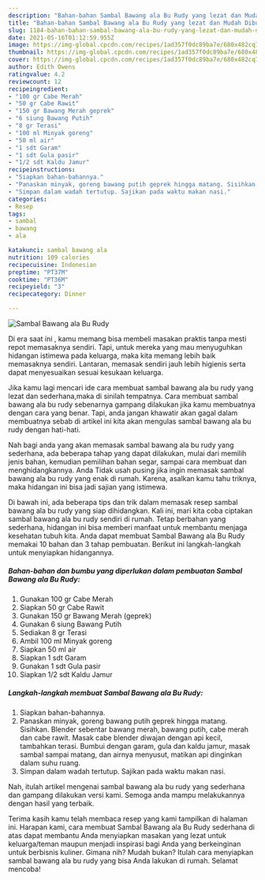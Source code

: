 ```yaml
---
description: "Bahan-bahan Sambal Bawang ala Bu Rudy yang lezat dan Mudah Dibuat"
title: "Bahan-bahan Sambal Bawang ala Bu Rudy yang lezat dan Mudah Dibuat"
slug: 1184-bahan-bahan-sambal-bawang-ala-bu-rudy-yang-lezat-dan-mudah-dibuat
date: 2021-05-16T01:12:59.955Z
image: https://img-global.cpcdn.com/recipes/1ad357f0dc89ba7e/680x482cq70/sambal-bawang-ala-bu-rudy-foto-resep-utama.jpg
thumbnail: https://img-global.cpcdn.com/recipes/1ad357f0dc89ba7e/680x482cq70/sambal-bawang-ala-bu-rudy-foto-resep-utama.jpg
cover: https://img-global.cpcdn.com/recipes/1ad357f0dc89ba7e/680x482cq70/sambal-bawang-ala-bu-rudy-foto-resep-utama.jpg
author: Edith Owens
ratingvalue: 4.2
reviewcount: 12
recipeingredient:
- "100 gr Cabe Merah"
- "50 gr Cabe Rawit"
- "150 gr Bawang Merah geprek"
- "6 siung Bawang Putih"
- "8 gr Terasi"
- "100 ml Minyak goreng"
- "50 ml air"
- "1 sdt Garam"
- "1 sdt Gula pasir"
- "1/2 sdt Kaldu Jamur"
recipeinstructions:
- "Siapkan bahan-bahannya."
- "Panaskan minyak, goreng bawang putih geprek hingga matang. Sisihkan. Blender sebentar bawang merah, bawang putih, cabe merah dan cabe rawit. Masak cabe blender diwajan dengan api kecil, tambahkan terasi. Bumbui dengan garam, gula dan kaldu jamur, masak sambal sampai matang, dan airnya menyusut, matikan api dinginkan dalam suhu ruang."
- "Simpan dalam wadah tertutup. Sajikan pada waktu makan nasi."
categories:
- Resep
tags:
- sambal
- bawang
- ala

katakunci: sambal bawang ala 
nutrition: 109 calories
recipecuisine: Indonesian
preptime: "PT37M"
cooktime: "PT36M"
recipeyield: "3"
recipecategory: Dinner

---
```



![Sambal Bawang ala Bu Rudy](https://img-global.cpcdn.com/recipes/1ad357f0dc89ba7e/680x482cq70/sambal-bawang-ala-bu-rudy-foto-resep-utama.jpg)

Di era  saat ini , kamu memang bisa membeli masakan praktis tanpa mesti repot memasaknya sendiri. Tapi, untuk mereka yang mau menyuguhkan hidangan istimewa pada keluarga, maka kita memang lebih baik memasaknya sendiri. Lantaran, memasak sendiri jauh lebih higienis serta dapat menyesuaikan sesuai kesukaan keluarga.

Jika kamu lagi mencari ide cara membuat sambal bawang ala bu rudy yang lezat dan sederhana,maka di sinilah tempatnya. Cara membuat sambal bawang ala bu rudy  sebenarnya gampang dilakukan jika kamu membuatnya dengan cara yang benar. Tapi, anda jangan khawatir akan gagal dalam membuatnya 
sebab di artikel ini kita akan mengulas sambal bawang ala bu rudy dengan hati-hati.  



Nah bagi anda yang akan memasak sambal bawang ala bu rudy yang sederhana, ada beberapa tahap yang dapat dilakukan, mulai dari memilih jenis bahan, kemudian pemilihan bahan segar, sampai cara membuat dan menghidangkannya. Anda Tidak usah pusing jika ingin memasak sambal bawang ala bu rudy yang enak di rumah. Karena, asalkan kamu  tahu triknya, maka hidangan ini bisa jadi sajian yang istimewa.

Di bawah ini, ada beberapa tips dan trik dalam memasak resep sambal bawang ala bu rudy yang siap dihidangkan. Kali ini, mari kita coba ciptakan sambal bawang ala bu rudy sendiri di rumah. Tetap berbahan yang sederhana, hidangan ini bisa memberi manfaat untuk membantu menjaga kesehatan tubuh kita. Anda dapat membuat Sambal Bawang ala Bu Rudy memakai 10 bahan dan 3 tahap pembuatan. Berikut ini langkah-langkah untuk menyiapkan hidangannya.

<!--inarticleads1-->

##### Bahan-bahan dan bumbu yang diperlukan dalam pembuatan Sambal Bawang ala Bu Rudy:

1. Gunakan 100 gr Cabe Merah
1. Siapkan 50 gr Cabe Rawit
1. Gunakan 150 gr Bawang Merah (geprek)
1. Gunakan 6 siung Bawang Putih
1. Sediakan 8 gr Terasi
1. Ambil 100 ml Minyak goreng
1. Siapkan 50 ml air
1. Siapkan 1 sdt Garam
1. Gunakan 1 sdt Gula pasir
1. Siapkan 1/2 sdt Kaldu Jamur




<!--inarticleads2-->

##### Langkah-langkah membuat Sambal Bawang ala Bu Rudy:

1. Siapkan bahan-bahannya.
1. Panaskan minyak, goreng bawang putih geprek hingga matang. Sisihkan. Blender sebentar bawang merah, bawang putih, cabe merah dan cabe rawit. Masak cabe blender diwajan dengan api kecil, tambahkan terasi. Bumbui dengan garam, gula dan kaldu jamur, masak sambal sampai matang, dan airnya menyusut, matikan api dinginkan dalam suhu ruang.
1. Simpan dalam wadah tertutup. Sajikan pada waktu makan nasi.




Nah, itulah artikel mengenai  sambal bawang ala bu rudy  yang sederhana dan gampang dilakukan versi kami. Semoga anda mampu melakukannya dengan hasil yang terbaik. 

Terima kasih kamu telah membaca resep yang kami tampilkan di halaman ini. Harapan kami, cara membuat  Sambal Bawang ala Bu Rudy sederhana di atas dapat membantu Anda menyiapkan masakan yang lezat untuk keluarga/teman maupun menjadi inspirasi bagi Anda yang berkeinginan untuk berbisnis kuliner. Gimana nih? Mudah bukan? Itulah cara menyiapkan sambal bawang ala bu rudy yang bisa Anda lakukan di rumah. Selamat mencoba!

